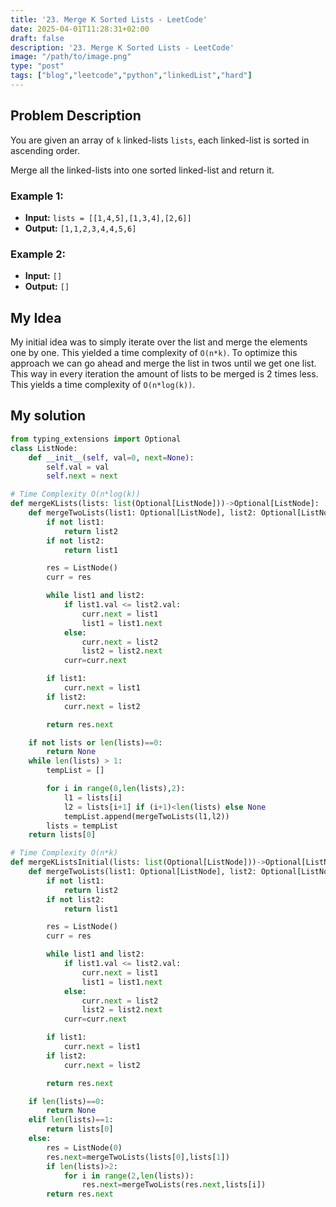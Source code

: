 ```yaml
---
title: '23. Merge K Sorted Lists - LeetCode'
date: 2025-04-01T11:28:31+02:00
draft: false
description: '23. Merge K Sorted Lists - LeetCode'
image: "/path/to/image.png"
type: "post"
tags: ["blog","leetcode","python","linkedList","hard"]
---
```

## Problem Description

You are given an array of `k` linked-lists `lists`, each linked-list is sorted in ascending order.

Merge all the linked-lists into one sorted linked-list and return it.

### Example 1:
* **Input:** `lists = [[1,4,5],[1,3,4],[2,6]]`
* **Output:** `[1,1,2,3,4,4,5,6]`
### Example 2:
* **Input:** `[]`
* **Output:** `[]`

## My Idea

My initial idea was to simply iterate over the list and merge the elements one by one. This yielded a time complexity of `O(n*k)`. To optimize this approach we can go ahead and merge the list in twos until we get one list. This way in every iteration the amount of lists to be merged is 2 times less. This yields a time complexity of `O(n*log(k))`.


## My solution
```python
from typing_extensions import Optional
class ListNode:
    def __init__(self, val=0, next=None):
        self.val = val
        self.next = next

# Time Complexity O(n*log(k))
def mergeKLists(lists: list(Optional[ListNode]))->Optional[ListNode]:
    def mergeTwoLists(list1: Optional[ListNode], list2: Optional[ListNode]) -> Optional[ListNode]:
        if not list1:
            return list2
        if not list2:
            return list1

        res = ListNode()
        curr = res

        while list1 and list2:
            if list1.val <= list2.val:
                curr.next = list1
                list1 = list1.next
            else:
                curr.next = list2
                list2 = list2.next
            curr=curr.next

        if list1:
            curr.next = list1
        if list2:
            curr.next = list2

        return res.next

    if not lists or len(lists)==0:
        return None
    while len(lists) > 1:
        tempList = []

        for i in range(0,len(lists),2):
            l1 = lists[i]
            l2 = lists[i+1] if (i+1)<len(lists) else None
            tempList.append(mergeTwoLists(l1,l2))
        lists = tempList
    return lists[0]

# Time Complexity O(n*k)
def mergeKListsInitial(lists: list(Optional[ListNode]))->Optional[ListNode]:
    def mergeTwoLists(list1: Optional[ListNode], list2: Optional[ListNode]) -> Optional[ListNode]:
        if not list1:
            return list2
        if not list2:
            return list1

        res = ListNode()
        curr = res

        while list1 and list2:
            if list1.val <= list2.val:
                curr.next = list1
                list1 = list1.next
            else:
                curr.next = list2
                list2 = list2.next
            curr=curr.next

        if list1:
            curr.next = list1
        if list2:
            curr.next = list2

        return res.next

    if len(lists)==0:
        return None
    elif len(lists)==1:
        return lists[0]
    else:
        res = ListNode(0)
        res.next=mergeTwoLists(lists[0],lists[1])
        if len(lists)>2:
            for i in range(2,len(lists)):
                res.next=mergeTwoLists(res.next,lists[i])
        return res.next

```
